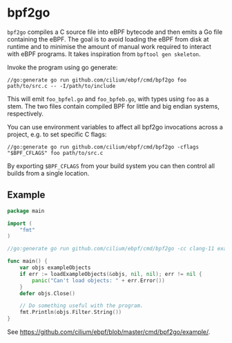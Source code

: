 # bpf2go

`bpf2go` compiles a C source file into eBPF bytecode and then emits a
Go file containing the eBPF. The goal is to avoid loading the
eBPF from disk at runtime and to minimise the amount of manual
work required to interact with eBPF programs. It takes inspiration
from `bpftool gen skeleton`.

Invoke the program using go generate:

    //go:generate go run github.com/cilium/ebpf/cmd/bpf2go foo path/to/src.c -- -I/path/to/include

This will emit `foo_bpfel.go` and `foo_bpfeb.go`, with types using `foo`
as a stem. The two files contain compiled BPF for little and big
endian systems, respectively.

You can use environment variables to affect all bpf2go invocations
across a project, e.g. to set specific C flags:

    //go:generate go run github.com/cilium/ebpf/cmd/bpf2go -cflags "$BPF_CFLAGS" foo path/to/src.c

By exporting `$BPF_CFLAGS` from your build system you can then control
all builds from a single location.

## Example

```Go
package main

import (
	"fmt"
)

//go:generate go run github.com/cilium/ebpf/cmd/bpf2go -cc clang-11 example ../testdata/minimal.c

func main() {
	var objs exampleObjects
	if err := loadExampleObjects(&objs, nil, nil); err != nil {
		panic("Can't load objects: " + err.Error())
	}
	defer objs.Close()

	// Do something useful with the program.
	fmt.Println(objs.Filter.String())
}
```

See https://github.com/cilium/ebpf/blob/master/cmd/bpf2go/example/.